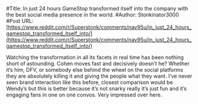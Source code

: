 #Title: In just 24 hours GameStop transformed itself into the company with the best social media presence in the world.
#Author: Stonkinator3000
#Post URL: [https://www.reddit.com/r/Superstonk/comments/nav95u/in_just_24_hours_gamestop_transformed_itself_into/](https://www.reddit.com/r/Superstonk/comments/nav95u/in_just_24_hours_gamestop_transformed_itself_into/)


Watching the transformation in all its facets in real time has been nothing short of astounding. Cohen moves fast and decisively doesn’t he? Whether it’s him, DFV, or somebody else behind the wheel on the social platforms they are absolutely killing it and giving the people what they want. I’ve never seen brand interaction like this before, closest comparison would be Wendy’s but this is better because it’s not snarky really it’s just fun and it’s engaging fans in one on one convos. Very impressed over here.